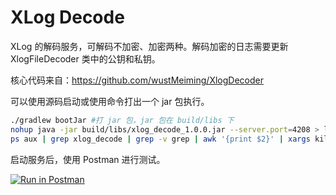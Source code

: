 # XLog Decode

XLog 的解码服务，可解码不加密、加密两种。解码加密的日志需要更新 XlogFileDecoder 类中的公钥和私钥。

核心代码来自：https://github.com/wustMeiming/XlogDecoder

可以使用源码启动或使用命令打出一个 jar 包执行。

```bash
./gradlew bootJar #打 jar 包，jar 包在 build/libs 下
nohup java -jar build/libs/xlog_decode_1.0.0.jar --server.port=4208 > log.file  2>&1 & #后台启动并保留日志
ps aux | grep xlog_decode | grep -v grep | awk '{print $2}' | xargs kill -9 # 终止服务
```

启动服务后，使用 Postman 进行测试。

[![Run in Postman](https://run.pstmn.io/button.svg)](https://app.getpostman.com/run-collection/f7324c063fd338ae4849?action=collection%2Fimport)